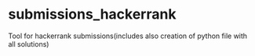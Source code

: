 # submissions_hackerrank
Tool for hackerrank submissions(includes also creation of python file with all solutions)
